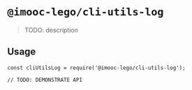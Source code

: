 # `@imooc-lego/cli-utils-log`

> TODO: description

## Usage

```
const cliUtilsLog = require('@imooc-lego/cli-utils-log');

// TODO: DEMONSTRATE API
```
